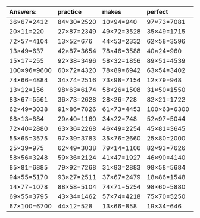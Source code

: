 | Answers: | practice | makes | perfect | ! |
| :--- | :--- | :--- | :--- | :--- |
| 36×67=2412 | 84×30=2520 | 10×94=940 | 97×73=7081 | 30×16=480 | 
| 20×11=220 | 27×87=2349 | 49×72=3528 | 35×49=1715 | 15×12=180 | 
| 72×57=4104 | 13×52=676 | 44×53=2332 | 62×58=3596 | 63×66=4158 | 
| 13×49=637 | 42×87=3654 | 78×46=3588 | 40×24=960 | 97×30=2910 | 
| 15×17=255 | 92×38=3496 | 58×32=1856 | 89×51=4539 | 59×98=5782 | 
| 100×96=9600 | 60×72=4320 | 78×89=6942 | 63×54=3402 | 15×12=180 | 
| 74×66=4884 | 34×74=2516 | 73×98=7154 | 12×79=948 | 85×31=2635 | 
| 13×12=156 | 98×63=6174 | 58×26=1508 | 31×50=1550 | 59×16=944 | 
| 83×67=5561 | 36×73=2628 | 28×26=728 | 82×21=1722 | 39×36=1404 | 
| 62×49=3038 | 91×86=7826 | 61×73=4453 | 100×63=6300 | 30×51=1530 | 
| 68×13=884 | 29×40=1160 | 34×22=748 | 52×97=5044 | 26×99=2574 | 
| 72×40=2880 | 63×36=2268 | 46×49=2254 | 45×81=3645 | 13×32=416 | 
| 55×65=3575 | 97×39=3783 | 35×76=2660 | 25×80=2000 | 84×44=3696 | 
| 25×39=975 | 62×49=3038 | 79×14=1106 | 82×93=7626 | 38×89=3382 | 
| 58×56=3248 | 59×36=2124 | 41×47=1927 | 46×90=4140 | 100×35=3500 | 
| 85×81=6885 | 79×92=7268 | 31×93=2883 | 98×58=5684 | 54×90=4860 | 
| 94×55=5170 | 93×27=2511 | 37×67=2479 | 18×86=1548 | 17×36=612 | 
| 14×77=1078 | 88×58=5104 | 74×71=5254 | 98×60=5880 | 50×44=2200 | 
| 69×55=3795 | 43×34=1462 | 57×74=4218 | 75×70=5250 | 64×52=3328 | 
| 67×100=6700 | 44×12=528 | 13×66=858 | 19×34=646 | 10×71=710 | 
